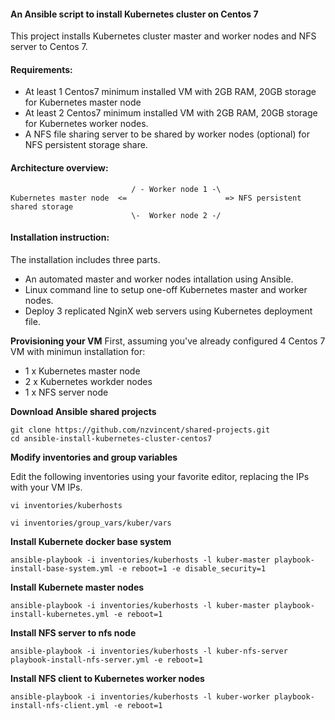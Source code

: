 #### An Ansible script to install Kubernetes cluster on Centos 7

This project installs Kubernetes cluster master and worker nodes and NFS server to Centos 7.

#### Requirements:
* At least 1 Centos7 minimum installed VM with 2GB RAM, 20GB storage for Kubernetes master node
* At least 2 Centos7 minimum installed VM with 2GB RAM, 20GB storage for Kubernetes worker nodes.
* A NFS file sharing server to be shared by worker nodes (optional) for NFS persistent storage share.

#### Architecture overview:

```
                           / - Worker node 1 -\
Kubernetes master node  <=                      => NFS persistent shared storage 
                           \-  Worker node 2 -/

```
#### Installation instruction:
The installation includes three parts.
* An automated master and worker nodes intallation using Ansible.
* Linux command line to setup one-off Kubernetes master and worker nodes.
* Deploy 3 replicated NginX web servers using Kubernetes deployment file.

**Provisioning your VM**
First, assuming you've already configured 4 Centos 7 VM with minimun installation for:
* 1 x Kubernetes master node
* 2 x Kubernetes workder nodes
* 1 x NFS server node

**Download Ansible shared projects**
```
git clone https://github.com/nzvincent/shared-projects.git
cd ansible-install-kubernetes-cluster-centos7
```

**Modify inventories and group variables**

Edit the following inventories using your favorite editor, replacing the IPs with your VM IPs.
```
vi inventories/kuberhosts

vi inventories/group_vars/kuber/vars
```

**Install Kubernete docker base system**
```
ansible-playbook -i inventories/kuberhosts -l kuber-master playbook-install-base-system.yml -e reboot=1 -e disable_security=1
```

**Install Kubernete master nodes**
```
ansible-playbook -i inventories/kuberhosts -l kuber-master playbook-install-kubernetes.yml -e reboot=1
```

**Install NFS server to nfs node**
```
ansible-playbook -i inventories/kuberhosts -l kuber-nfs-server playbook-install-nfs-server.yml -e reboot=1
```

**Install NFS client to Kubernetes worker nodes**
```
ansible-playbook -i inventories/kuberhosts -l kuber-worker playbook-install-nfs-client.yml -e reboot=1
```



